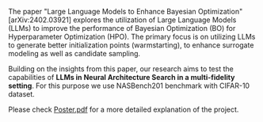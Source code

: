 The paper "Large Language Models to Enhance Bayesian Optimization" [arXiv:2402.03921] explores the utilization of Large Language Models (LLMs) to improve the performance of Bayesian Optimization (BO) for Hyperparameter Optimization (HPO). The primary focus is on utilizing LLMs to generate better initialization points (warmstarting), to enhance surrogate modeling as well as candidate sampling. 

Building on the insights from this paper, our research aims to test the capabilities of **LLMs in Neural Architecture Search in a multi-fidelity setting**. For this purpose we use NASBench201 benchmark with CIFAR-10 dataset.

Please check [Poster.pdf](https://github.com/ErlisLushtaku/DeepLearningLab-Multi-fidelity_NAS_using_LLMs/blob/main/Poster.pdf) for a more detailed explanation of the project.
